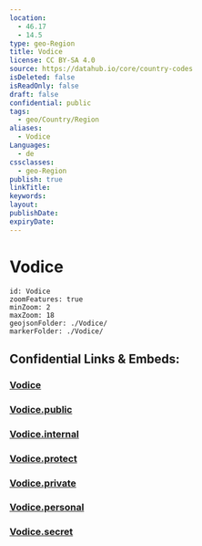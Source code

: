 ```yaml
---
location:
  - 46.17
  - 14.5
type: geo-Region
title: Vodice
license: CC BY-SA 4.0
source: https://datahub.io/core/country-codes
isDeleted: false
isReadOnly: false
draft: false
confidential: public
tags:
  - geo/Country/Region
aliases:
  - Vodice
Languages:
  - de
cssclasses:
  - geo-Region
publish: true
linkTitle:
keywords:
layout:
publishDate:
expiryDate:
---
```


# Vodice

```leaflet
id: Vodice
zoomFeatures: true 
minZoom: 2 
maxZoom: 18
geojsonFolder: ./Vodice/
markerFolder: ./Vodice/
```


## Confidential Links & Embeds: 

### [Vodice](/_Standards/Earth/Continent/Europe/Europe~Central/Slovenia/Regions~Slovenia/Osrednje_slovenska/counties~Osrednjeslovenska/Vodice.md) 

### [Vodice.public](/_public/Earth/Continent/Europe/Europe~Central/Slovenia/Regions~Slovenia/Osrednje_slovenska/counties~Osrednjeslovenska/Vodice.public.md) 

### [Vodice.internal](/_internal/Earth/Continent/Europe/Europe~Central/Slovenia/Regions~Slovenia/Osrednje_slovenska/counties~Osrednjeslovenska/Vodice.internal.md) 

### [Vodice.protect](/_protect/Earth/Continent/Europe/Europe~Central/Slovenia/Regions~Slovenia/Osrednje_slovenska/counties~Osrednjeslovenska/Vodice.protect.md) 

### [Vodice.private](/_private/Earth/Continent/Europe/Europe~Central/Slovenia/Regions~Slovenia/Osrednje_slovenska/counties~Osrednjeslovenska/Vodice.private.md) 

### [Vodice.personal](/_personal/Earth/Continent/Europe/Europe~Central/Slovenia/Regions~Slovenia/Osrednje_slovenska/counties~Osrednjeslovenska/Vodice.personal.md) 

### [Vodice.secret](/_secret/Earth/Continent/Europe/Europe~Central/Slovenia/Regions~Slovenia/Osrednje_slovenska/counties~Osrednjeslovenska/Vodice.secret.md)

